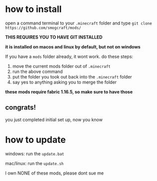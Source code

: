 # how to install

open a command terminal to your `.minecraft` folder and type
```git clone https://github.com/smogcraft/mods/```

**THIS REQUIRES YOU TO HAVE GIT INSTALLED**

**it is installed on macos and linux by default, but not on windows**

If you have a `mods` folder already, it wont work. do these steps:
1.  move the current mods folder out of `.minecraft` 
2.  run the above command
3.  put the folder you took out back into the `.minecraft` folder
4.  say yes to anything asking you to merge the folder

**these mods require fabric 1.16.5, so make sure to have those**

## congrats!

you just completed initial set up, now you know

# how to update

windows: run the `update.bat`

mac/linux: run the `update.sh`


I own NONE of these mods, please dont sue me
